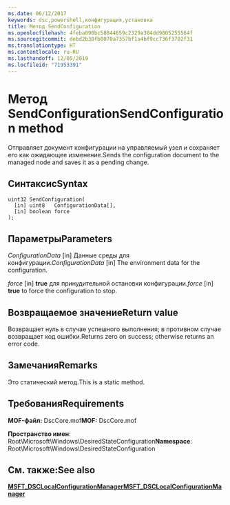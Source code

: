 ```yaml
---
ms.date: 06/12/2017
keywords: dsc,powershell,конфигурация,установка
title: Метод SendConfiguration
ms.openlocfilehash: 4feba090bc58844659c2329a304dd9805255564f
ms.sourcegitcommit: debd2b38fb8070a7357bf1a4bf9cc736f3702f31
ms.translationtype: HT
ms.contentlocale: ru-RU
ms.lasthandoff: 12/05/2019
ms.locfileid: "71953391"
---
```

# <a name="sendconfiguration-method"></a><span data-ttu-id="485f0-103">Метод SendConfiguration</span><span class="sxs-lookup"><span data-stu-id="485f0-103">SendConfiguration method</span></span>

<span data-ttu-id="485f0-104">Отправляет документ конфигурации на управляемый узел и сохраняет его как ожидающее изменение.</span><span class="sxs-lookup"><span data-stu-id="485f0-104">Sends the configuration document to the managed node and saves it as a pending change.</span></span>

## <a name="syntax"></a><span data-ttu-id="485f0-105">Синтаксис</span><span class="sxs-lookup"><span data-stu-id="485f0-105">Syntax</span></span>

```mof
uint32 SendConfiguration(
  [in] uint8   ConfigurationData[],
  [in] boolean force
);
```

## <a name="parameters"></a><span data-ttu-id="485f0-106">Параметры</span><span class="sxs-lookup"><span data-stu-id="485f0-106">Parameters</span></span>

<span data-ttu-id="485f0-107">*ConfigurationData* \[in\] Данные среды для конфигурации.</span><span class="sxs-lookup"><span data-stu-id="485f0-107">*ConfigurationData* \[in\] The environment data for the configuration.</span></span>

<span data-ttu-id="485f0-108">*force* \[in\] **true** для принудительной остановки конфигурации.</span><span class="sxs-lookup"><span data-stu-id="485f0-108">*force* \[in\] **true** to force the configuration to stop.</span></span>

## <a name="return-value"></a><span data-ttu-id="485f0-109">Возвращаемое значение</span><span class="sxs-lookup"><span data-stu-id="485f0-109">Return value</span></span>

<span data-ttu-id="485f0-110">Возвращает нуль в случае успешного выполнения; в противном случае возвращает код ошибки.</span><span class="sxs-lookup"><span data-stu-id="485f0-110">Returns zero on success; otherwise returns an error code.</span></span>

## <a name="remarks"></a><span data-ttu-id="485f0-111">Замечания</span><span class="sxs-lookup"><span data-stu-id="485f0-111">Remarks</span></span>

<span data-ttu-id="485f0-112">Это статический метод.</span><span class="sxs-lookup"><span data-stu-id="485f0-112">This is a static method.</span></span>

## <a name="requirements"></a><span data-ttu-id="485f0-113">Требования</span><span class="sxs-lookup"><span data-stu-id="485f0-113">Requirements</span></span>

<span data-ttu-id="485f0-114">**MOF-файл:** DscCore.mof</span><span class="sxs-lookup"><span data-stu-id="485f0-114">**MOF:** DscCore.mof</span></span>

<span data-ttu-id="485f0-115">**Пространство имен**: Root\Microsoft\Windows\DesiredStateConfiguration</span><span class="sxs-lookup"><span data-stu-id="485f0-115">**Namespace**: Root\Microsoft\Windows\DesiredStateConfiguration</span></span>

## <a name="see-also"></a><span data-ttu-id="485f0-116">См. также:</span><span class="sxs-lookup"><span data-stu-id="485f0-116">See also</span></span>

[<span data-ttu-id="485f0-117">**MSFT_DSCLocalConfigurationManager**</span><span class="sxs-lookup"><span data-stu-id="485f0-117">**MSFT_DSCLocalConfigurationManager**</span></span>](msft-dsclocalconfigurationmanager.md)
